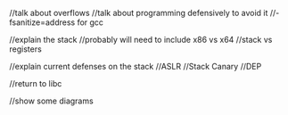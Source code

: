 //talk about overflows
//talk about programming defensively to avoid it
//-fsanitize=address for gcc

//explain the stack
    //probably will need to include x86 vs x64
    //stack vs registers

//explain current defenses on the stack
    //ASLR
    //Stack Canary
    //DEP

//return to libc

//show some diagrams
